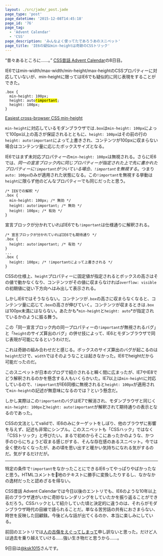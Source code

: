 ```yaml
---
layout: ./src/jade/_post.jade
page_type: 'post'
page_datetime: '2015-12-08T14:45:18'
page_id: '76'
page_tag:
  - 'Advent Calendar'
  - 'CSS'
page_description: 'みんなよく使ってたであろうあのスニペット'
page_title: 'IE6の疑似min-heightは奇跡のCSSトリック'
---
```

“昔々あるところに……。” [CSS昔話 Advent Calendar](http://www.adventar.org/calendars/723)の8日目。

IE6ではmin-width/max-width/min-height/max-heightのCSSプロパティーに対応していないが、min-heightに限ってはIE6でも疑似的に同じ表現をすることができた。

<pre data-language="css"><code>.box {
  min-height: 100px;
  height: auto<mark>!important</mark>;
  height: 100px;
}</code></pre>

[Easiest cross-browser CSS min-height
](http://makezine.com/2008/03/21/easiest-crossbrowser-css-minhe/)

`min-height`に対応しているモダンブラウザでは`.box`は`min-height: 100px`によって100px以上の高さが保証されるとともに、`height: 100px`はその前の行の`height: auto!important`によって上書きされ、コンテンツが100pxに収まらない場合はコンテンツ量に応じたボックスサイズとなる。

IE6ではまず未対応プロパティーの`min-height: 100px`は無視される。さらにIE6では、*同一の宣言ブロック内に同じプロパティーが指定された上で先に書かれたプロパティーに`!important`がついている場合、`!important`を無視する*。つまり`auto: 100px`のみが適用された状態になる。この`!important`を無視する挙動は`height`に限らず他のどんなプロパティーでも同じだったと思う。

<pre data-language="css"><code>/* IE6での解釈 */
.box {
  min-height: 100px; /* 無効 */
  height: auto!important; /* 無効 */
  height: 100px; /* 有効 */
}</code></pre>

宣言ブロックが分かれていればIE6でも`!important`は仕様通りに解釈される。

<pre data-language="css"><code>/* 宣言ブロックが分かれていればIE6でも期待通り */
.box {
  height: auto!important; /* 有効 */
}
...
.box {
  height: 100px; /* !importantによって上書きされる */
}
</code></pre>

CSSの仕様上、`height`プロパティーに固定値が指定されるとボックスの高さはその値で動かなくなり、コンテンツがその値に収まらなければ`overflow: visible`の初期値に従い下方向へはみ出して表示される。

しかしIE6ではそうならない。コンテンツが`.box`の高さに収まらなくなると、コンテンツ量に応じて`.box`の高さが伸びていく。コンテンツが収まるときは`.box`は100px未満にはならない。あたかも*`min-height`と`height: auto`*が指定されているかのように振る舞う。

この「同一宣言ブロック内の同一プロパティーの`!important`が無視されるバグ」と「`height`のサイズ算出のバグ」の併せ技によって、IE6とモダンブラウザで同じ表現が可能になるというわけだ。

これは奇跡の組み合わせだと感じる。ボックスのサイズ算出のバグが起こるのは`height`だけで、`width`ではそのようなことは起きなかった。IE6でheightだから可能だったのだ。

このスニペットが日本のブログで紹介されると瞬く間に広まったが、IE7やIE8でどう解釈されるのかを懸念する人もいくらかいた。IE7以上は`min-height`に対応しているので、`!important`がIE6同様に無視されると`height: 100px`が適用されて`min-height`の記述が無意味になるのでは？という懸念だ。

しかし実際はこの`!important`のバグはIE7で解消され、モダンブラウザと同じく`min-height: 100px`と`height: auto!important`が解釈されて期待通りの表示となるのであった。

CSSの文法としてvalidで、IE6のみにターゲットをしぼり、他のブラウザに影響を与えず、記述も非常にシンプル。このスニペットも「CSSハック」ではなく「CSSトリック」と呼びたい。まるで初めからそこにあったかのような、かつ手のひらにちょうど収まる感じがする、そんな存在感のあるスニペット。今では全く使わなくなったが、あの頃を思い出すと暖かい気持ちになれる気がするのだ。気がするだけだが。

---

特定の条件で`!important`をなかったことにできるIE6ってやっぱりやばかったなと思う。HTMLコメントを地のテキストに勝手に変換したりするし、なかなかの逸材だったと認めざるを得ない。

CSS昔話 Advent Calendarでは今日以後のエントリでも、IE6のような10年以上前のブラウザ達がいかに奇妙なレンダリングをしていたかを振り返ることができるだろう。CSSハックとして紹介していた頃と決定的に違うのは、それらがモダンブラウザ時代の目線で語られることだ。単なる苦労話の共有におさまらない、時世を反映した回顧録。今後どんな話が出てくるのか、本当に楽しみにしている。

前回のエントリでは[人の古傷をえぐってしまって](https://twitter.com/neotag/with_replies?max_position=672723522959970305&_source_id=672602727004770305)申し訳ないと思った。だけど人は過去を乗り越えていける……強い生き物だと思うから……。

9日目は[@ksk1015](http://www.adventar.org/users/1744)さんです。
